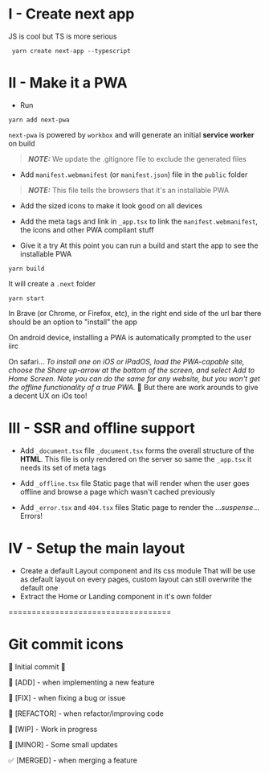 # I - Create next app

JS is cool but TS is more serious
```console
 yarn create next-app --typescript
 ```

# II - Make it a PWA

- Run
```console
yarn add next-pwa
```

`next-pwa` is powered by `workbox` and will generate an initial **service worker** on build 
> **_NOTE:_** We update the .gitignore file to exclude the generated files

- Add `manifest.webmanifest` (or `manifest.json`) file in the `public` folder 
> **_NOTE:_** This file tells the browsers that it's an installable PWA

- Add the sized icons to make it look good on all devices

- Add the meta tags and link in `_app.tsx` to link the `manifest.webmanifest`, the icons and other PWA compliant stuff

- Give it a try
At this point you can run a build and start the app to see the installable PWA

```console
yarn build
```
It will create a `.next` folder

```console
yarn start
```

In Brave (or Chrome, or Firefox, etc), in the right end side of the url bar there should be an option to "install" the app

On android device, installing a PWA is automatically prompted to the user iirc

On safari... *To install one on iOS or iPadOS, load the PWA-capable site, choose the Share up-arrow at the bottom of the screen, and select Add to Home Screen. Note you can do the same for any website, but you won't get the offline functionality of a true PWA.* 🤮
But there are work arounds to give a decent UX on iOs too!

# III - SSR and offline support

- Add `_document.tsx` file
`_document.tsx` forms the overall structure of the **HTML**. This file is only rendered on the server so same the `_app.tsx` it needs its set of meta tags

- Add `_offline.tsx` file
Static page that will render when the user goes offline and browse a page which wasn't cached previously

- Add `_error.tsx` and `404.tsx` files
Static page to render the ...*suspense*... Errors! 

# IV - Setup the main layout
- Create a default Layout component and its css module
That will be use as default layout on every pages, custom layout can still overwrite the default one
- Extract the Home or Landing component in it's own folder

===================================

# Git commit icons

🎉 Initial commit 🎉

🚀 [ADD] - when implementing a new feature

🔨 [FIX] - when fixing a bug or issue

🎨 [REFACTOR] - when refactor/improving code

🚧 [WIP] - Work in progress

📝 [MINOR] - Some small updates

✅ [MERGED] - when merging a feature